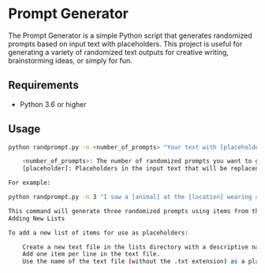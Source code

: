 # Prompt Generator

The Prompt Generator is a simple Python script that generates randomized prompts based on input text with placeholders. This project is useful for generating a variety of randomized text outputs for creative writing, brainstorming ideas, or simply for fun.

## Requirements

- Python 3.6 or higher

## Usage

```bash
python randprompt.py -n <number_of_prompts> "Your text with [placeholder]"

    <number_of_prompts>: The number of randomized prompts you want to generate.
    [placeholder]: Placeholders in the input text that will be replaced with random items from the corresponding list. Placeholders should be enclosed in square brackets, and the name should match the name of a list file (without the .txt extension) in the lists directory.

For example:

python randprompt.py -n 3 "I saw a [animal] at the [location] wearing a [clothing]."

This command will generate three randomized prompts using items from the animal, location, and clothing lists.
Adding New Lists

To add a new list of items for use as placeholders:

    Create a new text file in the lists directory with a descriptive name.
    Add one item per line in the text file.
    Use the name of the text file (without the .txt extension) as a placeholder in your input text.
